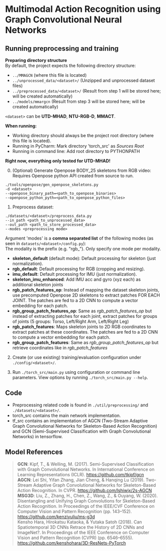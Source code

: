 # Multimodal Action Recognition using Graph Convolutional Neural Networks

## Running preprocessing and training

**Preparing directory structure**  
By default, the project expects the following directory structure:  
- `../MMAGCN` (where this file is located)
- `../unprocessed_data/<dataset>/`  (Unzipped and unprocessed dataset files)
- `../preprocessed_data/<dataset>/` (Result from step 1 will be stored here; will be created automatically)
- `../models/mmargcn`  (Result from step 3 will be stored here; will be created automatically)

`<dataset>` can be **UTD-MHAD**, **NTU-RGB-D**, **MMACT**.

**When running:**
- Working directory should always be the project root directory (where this file is located).
- Running in PyCharm: Mark directory 'torch_src' as *Sources Root*
- Running in command line: Add root directory to PYTHONPATH

**Right now, everything only tested for UTD-MHAD!**

0. (Optional) Generate Openpose BODY_25 skeletons from RGB video:  
Requires Openpose python API created from source to run.
```
./tools/openpose/gen_openpose_skeletons.py
-d <dataset>
--openpose_binary_path=<path_to_openpose_binaries>
--openpose_python_pyth=<path_to_openpose_python_files>
```

1. Preprocess dataset:  
```
./datasets/<dataset>/preprocess_data.py
--in_path <path_to_unprocessed_data>
--out_path <path_to_store_processed_data>
--modes <preprocessing mode>
```
Argument 'modes' is a **comma separated list** of the following modes (as seen in `datasets/<dataset>/config.py`):  
The modality is the prefix (e.g. "rgb_"). Only specify one mode per modality.
- **skeleton_default** (default mode): Default processing for skeleton (just normalization).
- **rgb_default**: Default processing for RGB (cropping and resizing).
- **imu_default**: Default processing for IMU (just normalization).
- **skeleton_imu_enhanced**: Add IMU acc and gyro (xyz each) as additional skeleton joints
- **rgb_patch_features_op**: Instead of mapping the dataset skeleton joints, use precomputed Openpose 2D skeletons to extract patches FOR EACH JOINT. The patches are fed to a 2D CNN to compute a vector embedding for each patch.
- **rgb_group_patch_features_op**: Same as *rgb_patch_features_op* but instead of extracting patches for each joint, extract patches for groups of joints (5 groups: Torso, Left/Right Arm, Left/Right Leg)
- **rgb_patch_features**: Maps skeleton joints to 2D RGB coordinates to extract patches at these coordinates. The patches are fed to a 2D CNN to compute a vector embedding for each patch.
- **rgb_group_patch_features**: Same as *rgb_group_patch_features_op* but retrieve coordinates like in *rgb_patch_features*

2. Create (or use existing) training/evaluation configuration under `./config/<dataset>/`.

3. Run `./torch_src/main.py` using configuration or command line parameters. View options by running `./torch_src/main.py --help`.


## Code
- Preprocessing related code is found in `./util/preprocessing/` and `./datasets/<dataset>/`.
- torch_src contains the main network implementation.
- tf_src contains an implementation of AGCN (Two-Stream Adaptive Graph Convolutional Networks for Skeleton-Based Action Recognition) and GCN (Semi-Supervised Classification with Graph Convolutional Networks) in tensorflow.


## Model References
> **GCN**: Kipf, T., & Welling, M. (2017). Semi-Supervised Classification with Graph Convolutional Networks. In International Conference on Learning Representations (ICLR). https://github.com/tkipf/gcn  
> **AGCN**: Lei Shi, Yifan Zhang, Jian Cheng, & Hanqing Lu (2019). Two-Stream Adaptive Graph Convolutional Networks for Skeleton-Based Action Recognition. In CVPR. https://github.com/lshiwjx/2s-AGCN  
> **MSG3D**: Liu, Z., Zhang, H., Chen, Z., Wang, Z., & Ouyang, W. (2020). Disentangling and Unifying Graph Convolutions for Skeleton-Based Action Recognition. In Proceedings of the IEEE/CVF Conference on Computer Vision and Pattern Recognition (pp. 143–152). https://github.com/kenziyuliu/ms-g3d  
> Kensho Hara, Hirokatsu Kataoka, & Yutaka Satoh (2018). Can Spatiotemporal 3D CNNs Retrace the History of 2D CNNs and ImageNet?. In Proceedings of the IEEE Conference on Computer Vision and Pattern Recognition (CVPR) (pp. 6546–6555). https://github.com/kenshohara/3D-ResNets-PyTorch
